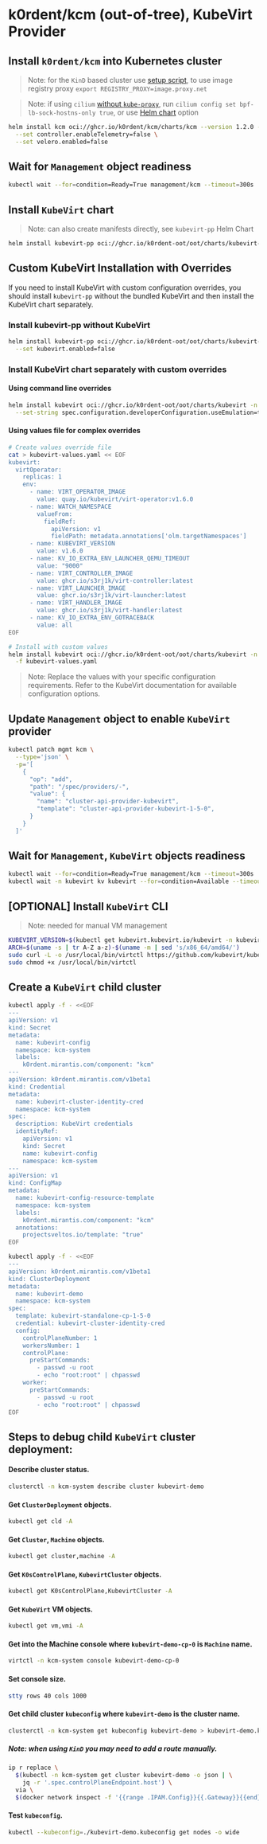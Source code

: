 # k0rdent/kcm (out-of-tree), KubeVirt Provider

## Install `k0rdent/kcm` into Kubernetes cluster

> Note: for the `KinD` based cluster use [setup script](/scripts/kind.sh), to use image registry proxy `export REGISTRY_PROXY=image.proxy.net`

> Note: if using `cilium` [without `kube-proxy`](https://github.com/cilium/cilium/blob/main/Documentation/network/kubernetes/kubeproxy-free.rst), run `cilium config set bpf-lb-sock-hostns-only true`, or use [Helm chart](https://github.com/cilium/cilium/blob/main/Documentation/network/kubernetes/kubeproxy-free.rst#socket-loadbalancer-bypass-in-pod-namespace) option

```bash
helm install kcm oci://ghcr.io/k0rdent/kcm/charts/kcm --version 1.2.0 -n kcm-system --create-namespace \
  --set controller.enableTelemetry=false \
  --set velero.enabled=false
```

## Wait for `Management` object readiness

```bash
kubectl wait --for=condition=Ready=True management/kcm --timeout=300s
```

## Install `KubeVirt` chart

> Note: can also create manifests directly, see `kubevirt-pp` Helm Chart

```bash
helm install kubevirt-pp oci://ghcr.io/k0rdent-oot/oot/charts/kubevirt-pp -n kcm-system --take-ownership
```

## Custom KubeVirt Installation with Overrides

If you need to install KubeVirt with custom configuration overrides, you should install `kubevirt-pp` without the bundled KubeVirt and then install the KubeVirt chart separately.

### Install kubevirt-pp without KubeVirt

```bash
helm install kubevirt-pp oci://ghcr.io/k0rdent-oot/oot/charts/kubevirt-pp -n kcm-system --take-ownership \
  --set kubevirt.enabled=false
```

### Install KubeVirt chart separately with custom overrides

#### Using command line overrides

```bash
helm install kubevirt oci://ghcr.io/k0rdent-oot/oot/charts/kubevirt -n kubevirt --take-ownership --create-namespace \
  --set-string spec.configuration.developerConfiguration.useEmulation=true
```

#### Using values file for complex overrides

```bash
# Create values override file
cat > kubevirt-values.yaml << EOF
kubevirt:
  virtOperator:
    replicas: 1
    env:
      - name: VIRT_OPERATOR_IMAGE
        value: quay.io/kubevirt/virt-operator:v1.6.0
      - name: WATCH_NAMESPACE
        valueFrom:
          fieldRef:
            apiVersion: v1
            fieldPath: metadata.annotations['olm.targetNamespaces']
      - name: KUBEVIRT_VERSION
        value: v1.6.0
      - name: KV_IO_EXTRA_ENV_LAUNCHER_QEMU_TIMEOUT
        value: "9000"
      - name: VIRT_CONTROLLER_IMAGE
        value: ghcr.io/s3rj1k/virt-controller:latest
      - name: VIRT_LAUNCHER_IMAGE
        value: ghcr.io/s3rj1k/virt-launcher:latest
      - name: VIRT_HANDLER_IMAGE
        value: ghcr.io/s3rj1k/virt-handler:latest
      - name: KV_IO_EXTRA_ENV_GOTRACEBACK
        value: all
EOF

# Install with custom values
helm install kubevirt oci://ghcr.io/k0rdent-oot/oot/charts/kubevirt -n kubevirt --take-ownership --create-namespace \
  -f kubevirt-values.yaml
```

> Note: Replace the values with your specific configuration requirements. Refer to the KubeVirt documentation for available configuration options.

## Update `Management` object to enable `KubeVirt` provider

```bash
kubectl patch mgmt kcm \
  --type='json' \
  -p='[
    {
      "op": "add",
      "path": "/spec/providers/-",
      "value": {
        "name": "cluster-api-provider-kubevirt",
        "template": "cluster-api-provider-kubevirt-1-5-0",
      }
    }
  ]'
```

## Wait for `Management`, `KubeVirt` objects readiness

```bash
kubectl wait --for=condition=Ready=True management/kcm --timeout=300s
kubectl wait -n kubevirt kv kubevirt --for=condition=Available --timeout=10m
```

## [OPTIONAL] Install `KubeVirt` CLI

> Note: needed for manual VM management

```bash
KUBEVIRT_VERSION=$(kubectl get kubevirt.kubevirt.io/kubevirt -n kubevirt -o=jsonpath="{.status.observedKubeVirtVersion}")
ARCH=$(uname -s | tr A-Z a-z)-$(uname -m | sed 's/x86_64/amd64/')
sudo curl -L -o /usr/local/bin/virtctl https://github.com/kubevirt/kubevirt/releases/download/${KUBEVIRT_VERSION}/virtctl-${KUBEVIRT_VERSION}-${ARCH}
sudo chmod +x /usr/local/bin/virtctl
```

## Create a `KubeVirt` child cluster

```bash
kubectl apply -f - <<EOF
---
apiVersion: v1
kind: Secret
metadata:
  name: kubevirt-config
  namespace: kcm-system
  labels:
    k0rdent.mirantis.com/component: "kcm"
---
apiVersion: k0rdent.mirantis.com/v1beta1
kind: Credential
metadata:
  name: kubevirt-cluster-identity-cred
  namespace: kcm-system
spec:
  description: KubeVirt credentials
  identityRef:
    apiVersion: v1
    kind: Secret
    name: kubevirt-config
    namespace: kcm-system
---
apiVersion: v1
kind: ConfigMap
metadata:
  name: kubevirt-config-resource-template
  namespace: kcm-system
  labels:
    k0rdent.mirantis.com/component: "kcm"
  annotations:
    projectsveltos.io/template: "true"
EOF

kubectl apply -f - <<EOF
---
apiVersion: k0rdent.mirantis.com/v1beta1
kind: ClusterDeployment
metadata:
  name: kubevirt-demo
  namespace: kcm-system
spec:
  template: kubevirt-standalone-cp-1-5-0
  credential: kubevirt-cluster-identity-cred
  config:
    controlPlaneNumber: 1
    workersNumber: 1
    controlPlane:
      preStartCommands:
        - passwd -u root
        - echo "root:root" | chpasswd
    worker:
      preStartCommands:
        - passwd -u root
        - echo "root:root" | chpasswd
EOF
```

## Steps to debug child `KubeVirt` cluster deployment:

#### Describe cluster status.

```bash
clusterctl -n kcm-system describe cluster kubevirt-demo
```

#### Get `ClusterDeployment` objects.

```bash
kubectl get cld -A
```

#### Get `Cluster`, `Machine` objects.

```bash
kubectl get cluster,machine -A
```

#### Get `K0sControlPlane`, `KubevirtCluster` objects.

```bash
kubectl get K0sControlPlane,KubevirtCluster -A
```

#### Get `KubeVirt` VM objects.

```bash
kubectl get vm,vmi -A
```

#### Get into the Machine console where `kubevirt-demo-cp-0` is `Machine` name.

```bash
virtctl -n kcm-system console kubevirt-demo-cp-0
```

#### Set console size.

```bash
stty rows 40 cols 1000
```

#### Get child cluster `kubeconfig` where `kubevirt-demo` is the cluster name.

```bash
clusterctl -n kcm-system get kubeconfig kubevirt-demo > kubevirt-demo.kubeconfig
```

##### Note: when using `KinD` you may need to add a route manually.

```bash
ip r replace \
  $(kubectl -n kcm-system get cluster kubevirt-demo -o json | \
    jq -r '.spec.controlPlaneEndpoint.host') \
  via \
  $(docker network inspect -f '{{range .IPAM.Config}}{{.Gateway}}{{end}}' kind)
```

#### Test `kubeconfig`.

```bash
kubectl --kubeconfig=./kubevirt-demo.kubeconfig get nodes -o wide
```
